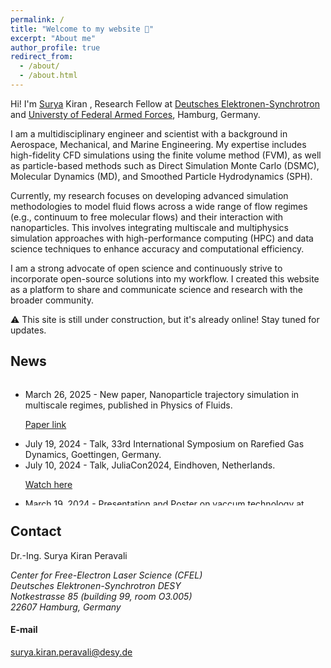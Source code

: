 ```yaml
---
permalink: /
title: "Welcome to my website 👋"
excerpt: "About me"
author_profile: true
redirect_from: 
  - /about/
  - /about.html
---
```


Hi! I'm <ins>Surya</ins> Kiran , Research Fellow at [Deutsches Elektronen-Synchrotron](https://www.desy.de/) and [Universty of Federal Armed Forces](https://www.hsu-hh.de/en/), Hamburg, Germany. 

I am a multidisciplinary engineer and scientist with a background in Aerospace, Mechanical, and Marine Engineering. My expertise includes high-fidelity CFD simulations using the finite volume method (FVM), as well as particle-based methods such as Direct Simulation Monte Carlo (DSMC), Molecular Dynamics (MD), and Smoothed Particle Hydrodynamics (SPH).

Currently, my research focuses on developing advanced simulation methodologies to model fluid flows across a wide range of flow regimes (e.g., continuum to free molecular flows) and their interaction with nanoparticles. This involves integrating multiscale and multiphysics simulation approaches with high-performance computing (HPC) and data science techniques to enhance accuracy and computational efficiency.

I am a strong advocate of open science and continuously strive to incorporate open-source solutions into my workflow. I created this website as a platform to share and communicate science and research with the broader community.

⚠️ This site is still under construction, but it's already online! Stay tuned for updates.


News
------
<div style="max-height: 200px; overflow-y: auto;">
<ul>

<li>March 26, 2025 - New paper, Nanoparticle trajectory simulation in multiscale regimes, published in Physics of Fluids.<p class='link'><a href = "https://doi.org/10.1063/5.0260295" 
                   target="_blank">Paper link</a></p> </li>

<li>July 19, 2024 - Talk, 33rd International Symposium on Rarefied Gas Dynamics, Goettingen, Germany.</li>

<li>July 10, 2024 - Talk, JuliaCon2024, Eindhoven, Netherlands.<p class='link'><a href = "https://youtu.be/V-VbC4xIq-4" 
                   target="_blank">Watch here</a></p> </li>

<li>March 19, 2024 - Presentation and Poster on vaccum technology at Deutsche Physikalische Gesellschaft, DPG Spring Meeting of the Condensed Matter Section (SKM), Berlin, Germany.</li>

<li>Feburary 01, 2024 - Invited talk at RGD NextGen(Rarefied gas dynamics community)</li>
  
<li>January 24, 2024 - Poster presentation at DESY photon science users meeting and Europen XFEL users meeting, Hamburg, Germany</li> 

<li>September 2023 - Presented a hybrid CFD-DSMC methodology at Direct Simulation Monte Carlo (DSMC) conference held in Santa Fe, New Mexico, USA.</li>

<li>March 2023 - Presented research on vaccum technology at Deutsche Physikalische Gesellschaft, DPG Spring Meeting of the Condensed Matter Section (SKM), Dresden, Germany.</li>

<li>February 2022 - Featured in a podcast interview <p class='link'><a href = "https://thosespacepeople.transistor.fm/23" 
                   target="_blank">Listen here</a></p> </li>
</ul>
</div>

Contact
------
Dr.-Ing. Surya Kiran Peravali

<address>
  Center for Free-Electron Laser Science (CFEL)<br /> Deutsches Elektronen-Synchrotron DESY<br /> Notkestrasse 85 (building 99, room O3.005)<br/>22607 Hamburg, Germany
</address>

#### E-mail
surya.kiran.peravali@desy.de

